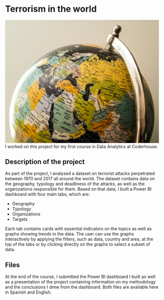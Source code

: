 # Terrorism in the world
![Globe - Unsplash](/picture/world_map.jpg "Globe - Unsplash")
I worked on this project for my first course in Data Analytics at Coderhouse.
## Description of the project
As part of the project, I analysed a dataset on terrorist attacks perpetrated between 1970 and 2017 all around the world. The dataset contains data on the geography, typology and deadliness of the attacks, as well as the organizations responsible for them.
Based on that data, I built a Power BI dashboard with four main tabs, which are:
* Geography
* Typology
* Organizations
* Targets

Each tab contains cards with essential indicators on the topics as well as graphs showing trends in the data.
The user can use the graphs interactively by applying the filters, such as data, country and area, at the top of the tabs or by clicking directly on the graphs to select a subset of data.

## Files

At the end of the course, I submitted the Power BI dashboard I built as well as a presentation of the project containing information on my methodology and the conclusions I drew from the dashboard.
Both files are available here in Spanish and English.
